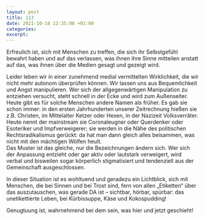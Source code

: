 ```yaml
---
layout: post
title: 113
date: 2021-10-18 12:35:00 +01:00
categories: 
excerpt: 
---
```


Erfreulich ist, sich mit Menschen zu treffen, die sich ihr Selbstgefühl bewahrt haben und auf das verlassen, was ihnen ihre Sinne mitteilen anstatt auf das, was ihnen über die Medien gesagt und gezeigt wird.

Leider leben wir in einer zunehmend medial vermittelten Wirklichkeit, die wir nicht mehr autonom überprüfen können. Wir lassen uns aus Bequemlichkeit und Angst manipulieren. Wer sich der allgegenwärtigen Manipulation zu entziehen versucht, steht schnell in der Ecke und wird zum Außenseiter.\
Heute gibt es für solche Menschen andere Namen als früher. Es gab sie schon immer: in den ersten Jahrhunderten unserer Zeitrechnung hießen sie z.B. Christen, im Mittelalter Ketzer oder Hexen, in der Nazizeit Volksverräter. Heute nennt der mainstream sie Coronaleugner oder Querdenker oder Esoteriker und Impfverweigerer; sie werden in die Nähe des politischen Rechtsradikalismus gerückt: da hat man dann gleich alles beisammen, was nicht mit den mächtigen Wölfen heult.\
Das Muster ist das gleiche, nur die Bezeichnungen ändern sich. Wer sich der Anpassung entzieht oder gar aktiv oder lautstark verweigert, wird verbal und bisweilen sogar körperlich stigmatisiert und tendenziell aus der Gemeinschaft ausgeschlossen.

In dieser Situation ist es wohltuend und geradezu ein Lichtblick, sich mit Menschen, die bei Sinnen und bei Trost sind, fern von allen „Etiketten“ über das auszutauschen, was gerade DA ist – sichtbar, hörbar, spürbar: das unetikettierte Leben, bei Kürbissuppe, Käse und Kokospudding!

Genugtuung ist, wahrnehmend bei dem sein, was hier und jetzt geschieht!
